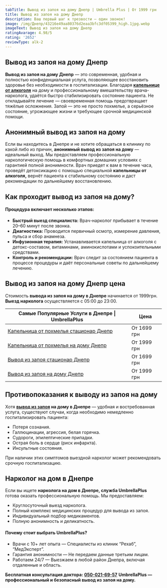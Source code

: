 ```yaml
---
tabTitle: Вывод из запоя на дому Днепр | Umbrella Plus | От 1999 грн
title: Вывод из запоя на дому Днепр
description: Ваш первый шаг к трезвости — один звонок!
image: /img/Днепр/43216e49aa80376d2eaa3bfc3df05399_high.1jpg.webp
imageText: Вывод из запоя на дому Днепр
ratingAvarage: 4.98/5
rating: '2652'
reviewType: alk-2
---
```


## Вывод из запоя на дому Днепр

**Вывод из запоя на дому Днепр** — это современная, удобная и полностью конфиденциальная услуга, позволяющее восстановить здоровье без необходимости в госпитализации. Благодаря **[капельнице от алкоголя](https://umbrella-plus.com.ua/dnepr/kapelnica_ot_alkogola_dnepr/)** на дому и профессиональному вмешательству врача-нарколога, удаётся быстро стабилизировать состояние пациента. Не откладывайте лечение — своевременная помощь предотвращает тяжёлые осложнения. Запой — это не просто похмелье, а серьёзное состояние, угрожающее жизни и требующее срочной медицинской помощи.

## Анонимный вывод из запоя на дому

Если вы находитесь в Днепре и не хотите обращаться в клинику по какой либо из причин, **анонимный вывод из запоя на дому** — идеальный выход. Мы предоставляем профессиональную наркологическую помощь в комфортных домашних условиях с гарантией полной анонимности. Врач приедет к вам в течение часа, проведёт детоксикацию с помощью специальной **капельницы от алкоголя,** вернёт пациента к стабильному состоянию и даст рекомендации по дальнейшему восстановлению.

## Как проходит вывод из запоя на дому?

#### Процедура включает несколько этапов:

* **Быстрый выезд специалиста:** Врач-нарколог прибывает в течение 20–60 минут после звонка.
* **Диагностика:** Проводится первичный осмотр, измерение давления, пульса и сбор анамнеза.
* **Инфузионная терапия:** Устанавливается капельница от алкоголя с детокс-составом, витаминами, аминокислотами и успокоительными средствами.
* **Контроль и рекомендации:** Врач следит за состоянием пациента в процессе процедуры и даёт персональные советы по дальнейшему лечению.

## Вывод из запоя на дому Днепр цена

Стоимость **вывода из запоя на дому в Днепре** начинается от 1999грн. **Выезд нарколога** осуществляется с 05:00 до 23:00.

| Самые Популярные Услуги в Днепре \| UmbrellaPlus                                                                | Цена        |
| --------------------------------------------------------------------------------------------------------------- | ----------- |
| [Капельница от похмелья стационар Днепр](https://umbrella-plus.com.ua/dnepr/kapelnica_ot_alkogola_dnepr/)       | От 1699 грн |
| [Капельница от похмелья на дому Днепр](https://umbrella-plus.com.ua/dnepr/kapelnica_ot_alkogola_na-domy-dnepr/) | От 1999 грн |
| [Вывод из запоя стационар Днепр](https://umbrella-plus.com.ua/dnepr/vivod-iz-zapoia-dnepr/)                     | От 1699 грн |
| [Вывод из запоя на дому Днепр](https://umbrella-plus.com.ua/dnepr/vivod-iz-zapoia-na-domy-dnepr/)               | От 1999 грн |

## Противопоказания к выводу из запоя на дому

Хотя **[вывод из запоя](https://umbrella-plus.com.ua/dnepr/vivod-iz-zapoia-dnepr/) на дому в Днепре** — удобная и востребованная услуга, существуют случаи, когда необходимо немедленно госпитализировать пациента:

* Потеря сознания.
* Галлюцинации, агрессия, белая горячка.
* Судороги, эпилептические припадки.
* Острая боль в сердце (риск инфаркта).
* Инсультные состояния.

При наличии этих симптомов выездной нарколог может рекомендовать срочную госпитализацию.

## Нарколог на дом в Днепре

Если вы ищете **нарколога на дом в Днепре, служба UmbrellaPlus** готова оказать профессиональную помощь. Мы предоставляем:

* Круглосуточный выезд нарколога.
* Полный комплекс медицинских процедур для вывода из запоя.
* Индивидуальный подбор медикаментов.
* Полную анонимность и деликатность.

#### Почему стоит выбрать **UmbrellaPlus**?

* Врачи с 10+ лет опыта — Специалисты из клиник “Рехаб”, “МедЭксперт”.
* Гарантия анонимности — Не передаем данные третьим лицам.
* Работаем 24/7 — Выезжаем в любой район Днепра, включая отдаленные и область.

**Бесплатная консультация доктора: [050-021-69-57](tel:0500216957)**
**UmbrellaPlus — профессиональный и безопасный вывод из запоя на дому.**
